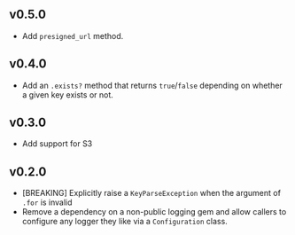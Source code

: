 v0.5.0
------
- Add `presigned_url` method.

v0.4.0
------
- Add an `.exists?` method that returns `true`/`false` depending on whether a given
  key exists or not.

v0.3.0
------
- Add support for S3

v0.2.0
------

- [BREAKING] Explicitly raise a `KeyParseException` when the argument of `.for` is invalid
- Remove a dependency on a non-public logging gem and allow callers to configure
  any logger they like via a `Configuration` class.
